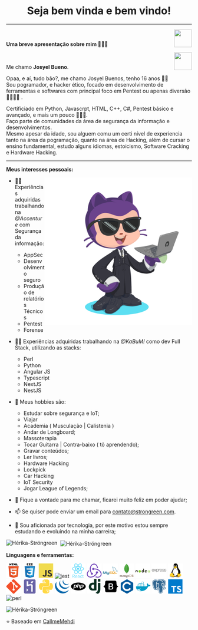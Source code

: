 <h1 align="center"> Seja bem vinda e bem vindo! </h1>
<hr />
<a href="https://github.com/josyelbuenos" target="_blank">
  <img align="right" src="https://cdn.iconscout.com/icon/free/png-256/github-108-438008.png" width="48px" height="48px">
</a><br />
<p align="left" > 
  <b>Uma breve apresentação sobre mim 🎩🤵🏻</b>
</p>
<a href="https://www.instagram.com/josyelbueno/" target="_blank">
  <img align="right" src="https://cdn.icon-icons.com/icons2/1211/PNG/512/1491579602-yumminkysocialmedia36_83067.png" width="48px" height="48px">
</a><br />
<p align="left" >
Me chamo <b>Josyel Bueno</b>.
</p>
<p align="left" >
Opaa, e aí, tudo bão?, me chamo Josyel Buenos, tenho 16 anos 🎩🍷<br />
Sou pogramador, e hacker ético, focado em desenvolvimento de ferramentas e softwares com principal foco em Pentest ou apenas diversão 🤷🏻‍♂️🍷 </b>. <br/>
</p>
Certificiado em Python, Javascrpt, HTML, C++, C#, Pentest básico e avançado, e mais um pouco 💁🏻‍♂️.
<br/>
Faço parte de comunidades da área de segurança da informação e desenvolvimentos.
<br>
Mesmo apesar da idade, sou alguem comu um certi nível de experiencia tanto na área da pogramação, quanto na área de Hacking, além de cursar o ensino fundamental, estudo alguns idiomas, estoicismo, Software Cracking e Hardware Hacking.
</p>

<hr />

**Meus interesses pessoais:**

<img align="right" alt="GIF" src="imgs\octocat-1702233970715.png" width="400px" />

- 👩‍💻 Experiências adquiridas trabalhando na *@Accenture* com Segurança da informação:
  - AppSec
  - Desenvolvimento seguro
  - Produção de relatórios Técnicos
  - Pentest
  - Forense
  
  
- 👩‍💻 Experiências adquiridas trabalhando na *@KaBuM!* como dev Full Stack, utilizando as stacks:
  - Perl
  - Python
  - Angular JS
  - Typescript
  - NextJS
  - NestJS
  
  
- 👾 Meus hobbies são: 
  - Estudar sobre segurança e IoT;
  - Viajar
  - Academia ( Musculação | Calistenia )
  - Andar de Longboard;
  - Massoterapia 
  - Tocar Guitarra | Contra-baixo ( tô aprendendo); 
  - Gravar conteúdos;
  - Ler livros;
  - Hardware Hacking
  - Lockpick
  - Car Hacking
  - IoT Security
  - Jogar League of Legends;
- 💬 Fique a vontade para me chamar, ficarei muito feliz em poder ajudar;
- 📫 Se quiser pode enviar um email para contato@strongreen.com.

- 💼 Sou aficionada por tecnologia, por este motivo estou sempre estudando e evoluindo na minha carreira;
<p>
  <img align="left" src="https://github-readme-stats.vercel.app/api/top-langs/?username=strongreen&layout=compact&theme=graywhite&title_color=268bd2" alt="Hérika-Ströngreen" />
</p>
<p>&nbsp;
  <img align="center" src="https://github-readme-stats.vercel.app/api?username=strongreen&count_private=true&show_icons=true&theme=graywhite&icon_color=268bd2&title_color=268bd2" alt="Hérika-Ströngreen" />
</p>

**Linguagens e ferramentas:**  

<p align="left">
<img src="https://raw.githubusercontent.com/devicons/devicon/master/icons/html5/html5-original-wordmark.svg" alt="html5" width="40" height="40"/> 
<img src="https://raw.githubusercontent.com/devicons/devicon/master/icons/css3/css3-original-wordmark.svg" alt="css3" width="40" height="40"/> 
<img src="https://raw.githubusercontent.com/devicons/devicon/master/icons/javascript/javascript-original.svg" alt="javascript" width="40" height="40"/> 
<img src="https://www.learnstorybook.com/intro-to-storybook/logo-jest.png" alt="jest" width="40" height="40" />
<img src="https://raw.githubusercontent.com/devicons/devicon/master/icons/react/react-original-wordmark.svg" alt="react" width="40" height="40"/> 
<img src="https://raw.githubusercontent.com/devicons/devicon/master/icons/redux/redux-original.svg" alt="redux" width="40" height="40"/> 
<img src="https://raw.githubusercontent.com/devicons/devicon/master/icons/mysql/mysql-original-wordmark.svg" alt="mysql" width="40" height="40"/> 
<img src="https://raw.githubusercontent.com/devicons/devicon/master/icons/mongodb/mongodb-original-wordmark.svg" alt="mongodb" width="40" height="40"/> 
<img src="https://raw.githubusercontent.com/devicons/devicon/master/icons/nodejs/nodejs-original-wordmark.svg" alt="nodejs" width="40" height="40"/> 
<img src="https://raw.githubusercontent.com/devicons/devicon/master/icons/express/express-original-wordmark.svg" alt="express" width="40" height="40"/> 
<img src="https://raw.githubusercontent.com/devicons/devicon/master/icons/linux/linux-original.svg" alt="linux" width="40" height="40" />
<img src="https://raw.githubusercontent.com/devicons/devicon/master/icons/git/git-original.svg" alt="git" width="40" height="40"/> 
<img src="https://raw.githubusercontent.com/devicons/devicon/master/icons/heroku/heroku-plain.svg" alt="heroku" width="40" height="40" />
<img src="https://raw.githubusercontent.com/devicons/devicon/master/icons/python/python-plain.svg" alt="Python" width="40" height="40" />
<img src="https://raw.githubusercontent.com/devicons/devicon/master/icons/jquery/jquery-plain.svg" alt="Jquery" width="40" height="40" />
<img src="https://raw.githubusercontent.com/devicons/devicon/master/icons/php/php-plain.svg" alt="PHP" width="40" height="40" />
<img src="https://raw.githubusercontent.com/devicons/devicon/master/icons/django/django-plain.svg" alt="Django" width="40" height="40" />
<img src="https://raw.githubusercontent.com/devicons/devicon/master/icons/bootstrap/bootstrap-plain.svg" alt="Bootstrap" width="40" height="40" />
<img src="https://raw.githubusercontent.com/devicons/devicon/master/icons/c/c-plain.svg" alt="C" width="40" height="40" />
<img src="https://raw.githubusercontent.com/devicons/devicon/master/icons/docker/docker-plain.svg" alt="Docker" width="40" height="40" />
<img src="https://raw.githubusercontent.com/devicons/devicon/master/icons/postgresql/postgresql-plain.svg" alt="postgresql" width="40" height="40" />
<img src="https://raw.githubusercontent.com/devicons/devicon/master/icons/typescript/typescript-plain.svg" alt="typescript" width="40" height="40" />
<img src="https://github.com/dnmfarrell/Perl-Icons/blob/master/Icons/Perl_Onion_Color.svg" alt="perl" width="40" height="40" />
</p>


<p align="left"> <img src="https://komarev.com/ghpvc/?username=strongreen" alt="Hérika-Ströngreen" /> </p>

⭐️ Baseado em [CallmeMehdi](https://github.com/CallmeMehdi)
